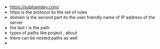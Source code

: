 <!-- URL -->
- https://subhamdey.com/
- https is the protocol its the set of rules
- domain is the second part its the user friendly name of IP address of the server
- the last / is the path
- types of paths like project , about 
- there can be nested paths as well
- 